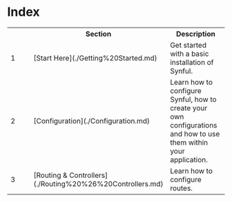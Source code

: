 # Index

<table>
    <tr>
        <th width="37">
        </th>
        <th width="300">
            Section
        </th>
        <th>
            Description
        </th>
    </tr>
    <tr>
        <td>1</td>
        <td>[Start Here](./Getting%20Started.md)</td>
        <td>Get started with a basic installation of Synful.</td>
    </tr>
    <tr>
        <td>2</td>
        <td>[Configuration](./Configuration.md)</td>
        <td>Learn how to configure Synful, how to create your own configurations and how to use them within your application.</td>
    </tr>
    <tr>
        <td>3</td>
        <td>[Routing & Controllers](./Routing%20%26%20Controllers.md)</td>
        <td>Learn how to configure routes.</td>
    </tr>
</table>